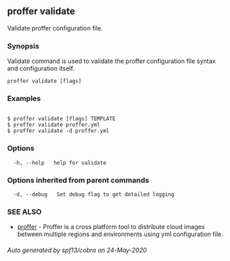 ## proffer validate

Validate proffer configuration file.

### Synopsis

Validate command is used to validate the proffer configuration file syntax and configuration itself.

```
proffer validate [flags]
```

### Examples

```

$ proffer validate [flags] TEMPLATE
$ proffer validate proffer.yml
$ proffer validate -d proffer.yml
```

### Options

```
  -h, --help   help for validate
```

### Options inherited from parent commands

```
  -d, --debug   Set debug flag to get detailed logging
```

### SEE ALSO

* [proffer](proffer.md)	 - Proffer is a cross platform tool to distribute cloud images between multiple regions and environments using yml configuration file.

###### Auto generated by spf13/cobra on 24-May-2020
